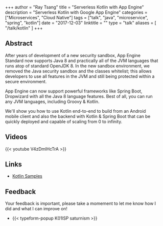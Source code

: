 +++
author = "Ray Tsang"
title = "Serverless Kotlin with App Engine"
description = "Serverless Kotlin with Google App Engine"
categories = ["Microservices", "Cloud Native"]
tags = ["talk", "java", "microservice", "spring", "kotlin"]
date = "2017-12-03"
linktitle = ""
type = "talk"
aliases = [
  "/talk/kotlin"
]
+++

## Abstract
After years of development of a new security sandbox, App Engine Standard now supports Java 8 and practically all of the JVM languages that runs atop of standard OpenJDK 8. In the new sandbox environment, we removed the Java security sandbox and the classes whitelist; this allows developers to use all features in the JVM and still being protected within a secure environment.

App Engine can now support powerful frameworks like Spring Boot, Dropwizard with all the Java 8 language features. Best of all, you can run any JVM languages, including Groovy & Kotlin.

We'll show you how to use Kotlin end-to-end to build from an Android mobile client and also the backend with Kotlin & Spring Boot that can be quickly deployed and capable of scaling from 0 to infinity.

## Videos
{{< youtube V4zDmIHcTrA >}}

## Links
- [Kotlin Samples](https://github.com/GooglecloudPlatform/kotlin-samples)

## Feedback
Your feedback is important, please take a momement to let me know how I did and what I can improve on!

- {{< typeform-popup K01lSP saturnism >}}
